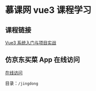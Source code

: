 # 慕课网 vue3 课程学习

## 课程链接

[Vue3 系统入门与项目实战](https://coding.imooc.com/class/472.html)

## 仿京东买菜 App 在线访问

[在线访问](http://39.98.59.123/jd/#/)

目录：`/jingdong`
